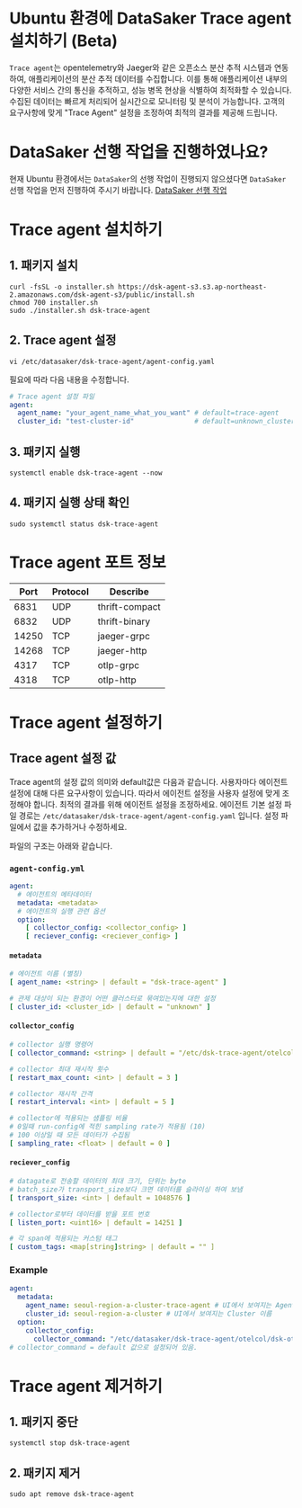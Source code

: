 # Ubuntu 환경에 DataSaker Trace agent 설치하기 (Beta)

`Trace agent`는 opentelemetry와 Jaeger와 같은 오픈소스 분산 추적 시스템과 연동하여, 애플리케이션의 분산 추적 데이터를 수집합니다.
이를 통해 애플리케이션 내부의 다양한 서비스 간의 통신을 추적하고, 성능 병목 현상을 식별하여 최적화할 수 있습니다.
수집된 데이터는 빠르게 처리되어 실시간으로 모니터링 및 분석이 가능합니다.
고객의 요구사항에 맞게 "Trace Agent" 설정을 조정하여 최적의 결과를 제공해 드립니다.

# DataSaker 선행 작업을 진행하였나요?

현재 Ubuntu 환경에서는 `DataSaker`의 선행 작업이 진행되지 않으셨다면 `DataSaker` 선행 작업을 먼저 진행하여 주시기
바랍니다. [DataSaker 선행 작업](${MANUAL_UBUNTU_KR})

# Trace agent 설치하기

## 1. 패키지 설치

<!-- 
example API Key : VAR_GLOBAL_APIKEY=1234567890abcdef1234567890abcdef
 -->

``` shell
curl -fsSL -o installer.sh https://dsk-agent-s3.s3.ap-northeast-2.amazonaws.com/dsk-agent-s3/public/install.sh
chmod 700 installer.sh
sudo ./installer.sh dsk-trace-agent
```

## 2. Trace agent 설정

``` shell
vi /etc/datasaker/dsk-trace-agent/agent-config.yaml
```

필요에 따라 다음 내용을 수정합니다.

``` yaml
# Trace agent 설정 파일
agent:
  agent_name: "your_agent_name_what_you_want" # default=trace-agent
  cluster_id: "test-cluster-id"               # default=unknown_cluster
```

## 3. 패키지 실행

```shell
systemctl enable dsk-trace-agent --now
```

## 4. 패키지 실행 상태 확인

```shell
sudo systemctl status dsk-trace-agent
```

# Trace agent 포트 정보

| Port  | Protocol | Describe       |
|-------|----------|----------------|
| 6831  | UDP      | thrift-compact |
| 6832  | UDP      | thrift-binary  |
| 14250 | TCP      | jaeger-grpc    |
| 14268 | TCP      | jaeger-http    |
| 4317  | TCP      | otlp-grpc      |
| 4318  | TCP      | otlp-http      |

# Trace agent 설정하기

## Trace agent 설정 값

Trace agent의 설정 값의 의미와 default값은 다음과 같습니다. 사용자마다 에이전트 설정에 대해 다른 요구사항이 있습니다. 따라서 에이전트 설정을 사용자 설정에 맞게 조정해야 합니다. 최적의 결과를 위해
에이전트 설정을 조정하세요. 에이전트 기본 설정 파일 경로는 `/etc/datasaker/dsk-trace-agent/agent-config.yaml` 입니다.
설정 파일에서 값을 추가하거나 수정하세요.

파일의 구조는 아래와 같습니다.

### `agent-config.yml`

```yaml
agent:
  # 에이전트의 메타데이터
  metadata: <metadata>
  # 에이전트의 실행 관련 옵션
  option:
    [ collector_config: <collector_config> ]
    [ reciever_config: <reciever_config> ]
```

#### `metadata`

```yaml
# 에이전트 이름 (별칭)
[ agent_name: <string> | default = "dsk-trace-agent" ]

# 관제 대상이 되는 환경이 어떤 클러스터로 묶여있는지에 대한 설정
[ cluster_id: <cluster_id> | default = "unknown" ]
```

#### `collector_config`

```yaml
# collector 실행 명령어
[ collector_command: <string> | default = "/etc/dsk-trace-agent/otelcol/dsk-otelcol --config /etc/dsk-trace-agent/otelcol/run-config.yaml" ]

# collector 최대 재시작 횟수
[ restart_max_count: <int> | default = 3 ]

# collector 재시작 간격
[ restart_interval: <int> | default = 5 ]

# collector에 적용되는 샘플링 비율
# 0일때 run-config에 적힌 sampling rate가 적용됨 (10)
# 100 이상일 때 모든 데이터가 수집됨
[ sampling_rate: <float> | default = 0 ]
```

#### `reciever_config`

```yaml
# datagate로 전송할 데이터의 최대 크기, 단위는 byte
# batch_size가 transport_size보다 크면 데이터를 슬라이싱 하여 보냄
[ transport_size: <int> | default = 1048576 ]

# collector로부터 데이터를 받을 포트 번호
[ listen_port: <uint16> | default = 14251 ]

# 각 span에 적용되는 커스텀 태그
[ custom_tags: <map[string]string> | default = "" ]
```

### Example
```yaml
agent:
  metadata:
    agent_name: seoul-region-a-cluster-trace-agent # UI에서 보여지는 Agent 이름
    cluster_id: seoul-region-a-cluster # UI에서 보여지는 Cluster 이름
  option:
    collector_config: 
      collector_command: "/etc/datasaker/dsk-trace-agent/otelcol/dsk-otelcol --config /etc/datasaker/dsk-trace-agent/otelcol/run-config.yaml"
# collector_command = default 값으로 설정되어 있음.
```


# Trace agent 제거하기

## 1. 패키지 중단

```shell
systemctl stop dsk-trace-agent
```

## 2. 패키지 제거

```shell
sudo apt remove dsk-trace-agent
```
